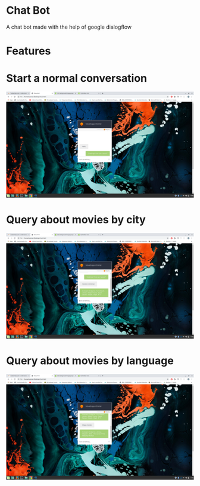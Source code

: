 # Chat Bot

A chat bot made with the help of google dialogflow

# Features


# Start a normal conversation 
![](images/Screenshot1.png)

# Query about movies by city
![](images/Screenshot2.png)

# Query about movies by language
![](images/Screenshot3.png)






